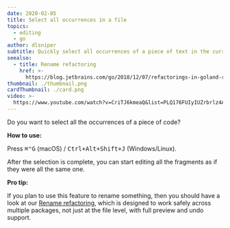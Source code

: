 ```yaml
---
date: 2020-02-05
title: Select all occurrences in a file
topics:
  - editing
  - go
author: dlsniper
subtitle: Quickly select all occurrences of a piece of text in the current file
seealso:
  - title: Rename refactoring
    href: >-
      https://blog.jetbrains.com/go/2018/12/07/refactorings-in-goland-rename-refactoring/
thumbnail: ./thumbnail.png
cardThumbnail: ./card.png
video: >-
  https://www.youtube.com/watch?v=CriTJ6kmeaQ&list=PLQ176FUIyIUZrbrlz4AY1V8VzBJKZyVlW&index=104
---
```


Do you want to select all the occurrences of a piece of code?

**How to use:**

Press <kbd>⌘⌃G</kbd> (macOS) / <kbd>Ctrl+Alt+Shift+J</kbd> (Windows/Linux).

After the selection is complete, you can start editing all the fragments as if they were all the same one.

**Pro tip:**

If you plan to use this feature to rename something, then you should have a look at our [Rename refactoring](https://blog.jetbrains.com/go/2018/12/07/refactorings-in-goland-rename-refactoring/), which is designed to work safely across multiple packages, not just at the file level, with full preview and undo support.
